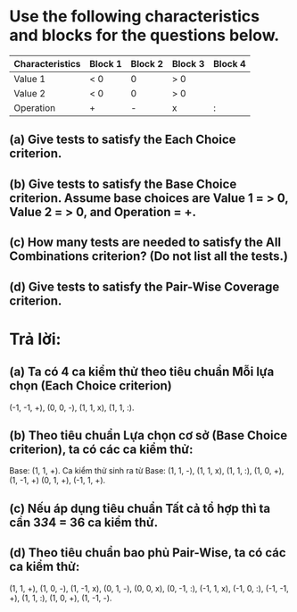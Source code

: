 # Use the following characteristics and blocks for the questions below.
| Characteristics | Block 1 | Block 2 | Block 3 | Block 4 |
|-----------------|---------|---------|---------|---------|
| Value 1 | < 0 | 0 | > 0 |  |
| Value 2 | < 0 | 0 | > 0 |  |
| Operation | + | - | x | : |

## (a) Give tests to satisfy the Each Choice criterion.
## (b) Give tests to satisfy the Base Choice criterion. Assume base choices are Value 1 = > 0, Value 2 = > 0, and Operation = +.
## (c) How many tests are needed to satisfy the All Combinations criterion? (Do not list all the tests.)
## (d) Give tests to satisfy the Pair-Wise Coverage criterion.

# Trả lời:
## (a) Ta có 4 ca kiểm thử theo tiêu chuẩn Mỗi lựa chọn (Each Choice criterion)
(-1, -1, +), (0, 0, -), (1, 1, x), (1, 1, :).

## (b) Theo tiêu chuẩn Lựa chọn cơ sở (Base Choice criterion), ta có các ca kiểm thử:
Base: (1, 1, +).
Ca kiểm thử sinh ra từ Base: (1, 1, -), (1, 1, x), (1, 1, :), (1, 0, +), (1, -1, +)
(0, 1, +), (-1, 1, +).

## (c) Nếu áp dụng tiêu chuẩn Tất cả tổ hợp thì ta cần 3*3*4 = 36 ca kiểm thử.

## (d) Theo tiêu chuẩn bao phủ Pair-Wise, ta có các ca kiểm thử:
(1, 1, +), (1, 0, -), (1, -1, x),
(0, 1, -), (0, 0, x), (0, -1, :),
(-1, 1, x), (-1, 0, :), (-1, -1, +),
(1, 1, :), (1, 0, +), (1, -1, -).